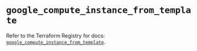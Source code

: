 # `google_compute_instance_from_template`

Refer to the Terraform Registry for docs: [`google_compute_instance_from_template`](https://registry.terraform.io/providers/hashicorp/google-beta/5.20.0/docs/resources/google_compute_instance_from_template).
